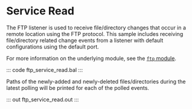 # Service Read

The FTP listener is used to receive file/directory changes that occur in a remote location using the FTP protocol. This sample includes receiving file/directory related change events from a listener with default configurations using the default port.

For more information on the underlying module, see the [`ftp` module](https://lib.ballerina.io/ballerina/ftp/latest/).

::: code ftp_service_read.bal :::

Paths of the newly-added and newly-deleted files/directories during the latest polling will be printed for each of the polled events.

::: out ftp_service_read.out :::
